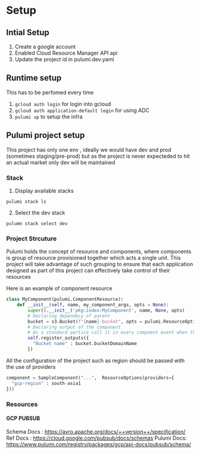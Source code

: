 # Setup

## Intial Setup
1. Create a google account
2. Enabled Cloud Resource Manager API api
3. Update the project id in pulumi.dev.yaml  

## Runtime setup
This has to be perfomed every time

1. `gcloud auth login` for login into gcloud
2. `gcloud auth application-default login` for using ADC
3. `pulumi up` to setup the infra

## Pulumi project setup
This project has only one env , ideally we would have dev and prod (sometimes staging/pre-prod) but as the project is never expecteded to hit an actual market only dev will be maintained 

### Stack 
1. Display available stacks
```
pulumi stack ls
```
2. Select the dev stack
```
pulumn stack select dev
```

### Project Strcuture
Pulumi holds the concept of resource and components, where components is group of resource provisioned together which acts a single unit. This project will take advantage of such grouping to ensure that each application designed as part of this project can effectively take control of their resources

Here is an example of component resource 
```python
class MyComponent(pulumi.ComponentResource):
    def __init__(self, name, my_component_args, opts = None):
        super().__init__('pkg:index:MyComponent', name, None, opts)
        # Declaring dependecy of parent
        bucket = s3.Bucket(f"{name}-bucket", opts = pulumi.ResourceOptions(parent=self))
        # Declaring output of the component
        # As a standard partice call it in every compoent event when there is no output
        self.register_outputs({
          "Bucket name" : bucket.bucketDomainName
        })
```

All the configuration of the project such as region should be passed with the use of providers

```python
component = SampleComponent("...",  ResourceOptions(providers={
  "gcp-region" : south-asia1
}))
```

### Resources

#### GCP PUBSUB
Schema Docs : https://avro.apache.org/docs/++version++/specification/
Ref Docs :  https://cloud.google.com/pubsub/docs/schemas
Pulumi Docs: https://www.pulumi.com/registry/packages/gcp/api-docs/pubsub/schema/